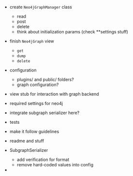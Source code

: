 - create `Neo4jGraphManager` class
    - read
    - post
    - delete
    - think about initialization params (check **settings stuff)
- finish `Neo4jGraph` view
    - `get`
    - `dump`
    - `delete`
- configuration
    - plugins/ and public/ folders?
    - graph configuration?
- view stub for interaction with graph backend
- required settings for neo4j
- integrate subgraph serializer here?
- tests
- make it follow guidelines
- readme and stuff

- SubgraphSerializer
    - add verification for format
    - remove hard-coded values into config

-
